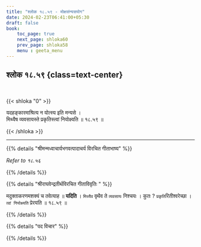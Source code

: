 ```yaml
---
title: "श्लोक १८.५९ - मोक्षसंन्यसयोग"
date: 2024-02-23T06:41:00+05:30
draft: false
book:
    toc_page: true
    next_page: shloka60
    prev_page: shloka58
    menu : geeta_menu
---
```



## श्लोक १८.५९ {class=text-center}

<br/>

{{< shloka  "0"  >}}

यदहङ्कारमाश्रित्य न योत्स्य इति मन्यसे ।  
मिथ्यैष व्यवसायस्ते प्रकृतिस्त्वां नियोक्ष्यति ॥ १८.५९ ॥

{{< /shloka >}}

---


{{% details "श्रीमन्मध्वाचार्यभगवत्पादाचर्य विरचित  गीताभाष्य" %}}

*Refer to १८.५६*

{{% /details %}}


{{% details "श्रीराघवेन्द्रतीर्थविरचित गीताविवृतिः " %}}

मदुक्ताकरणमशक्यं च तवेत्याह ॥ **यदिति** । 
`मिथ्यैव` वृथैव ते `व्यवसायः` निश्चयः । कुतः ? 
`प्रकृति`रितीश्वरेच्छा । `त्वां नियोक्ष्यति` प्रेरयति 
॥ १८.५९ ॥

{{% /details %}}


{{% details "पद विचार" %}}


{{% /details %}}

